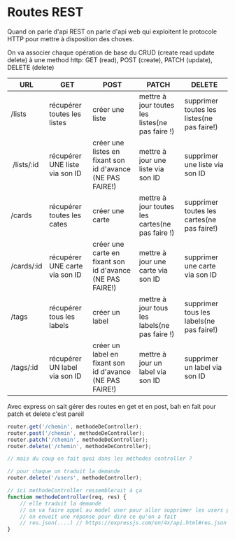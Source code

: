 # Routes REST

Quand on parle d'api REST on parle d'api web qui exploitent le protocole HTTP pour mettre à disposition des choses.

On va associer chaque opération de base du CRUD (create read update delete) à une method http: GET (read), POST (create), PATCH (update), DELETE (delete)

| URL | GET | POST | PATCH | DELETE |
|---|---|---|---|---|
| /lists | récupérer toutes les listes | créer une liste | mettre à jour toutes les listes(ne pas faire !) | supprimer toutes les listes(ne pas faire!) |
| /lists/:id | récupérer UNE liste via son ID | créer une listes en fixant son id d'avance (NE PAS FAIRE!) | mettre à jour une liste via son ID | supprimer une liste via son ID |
| /cards | récupérer toutes les cates | créer une carte | mettre à jour toutes les cartes(ne pas faire !) | supprimer toutes les cartes(ne pas faire!) |
| /cards/:id | récupérer UNE carte via son ID | créer une carte en fixant son id d'avance (NE PAS FAIRE!) | mettre à jour une carte via son ID | supprimer une carte via son ID |
| /tags| récupérer tous les labels | créer un label | mettre à jour tous les labels(ne pas faire !) | supprimer tous les labels(ne pas faire!) |
| /tags/:id | récupérer UN label via son ID | créer un label en fixant son id d'avance (NE PAS FAIRE!) | mettre à jour un label via son ID | supprimer un label via son ID |

Avec express on sait gérer des routes en get et en post, bah en fait pour patch et delete c'est pareil

```js
router.get('/chemin', methodeDeController);
router.post('/chemin', methodeDeController);
router.patch('/chemin', methodeDeController);
router.delete('/chemin', methodeDeController);

// mais du coup on fait quoi dans les méthodes controller ?

// pour chaque on traduit la demande
router.delete('/users', methodeController);

// ici methodeController ressemblerait à ça
function methodeController(req, res) {
    // elle traduit la demande
    // on va faire appel au model user pour aller supprimer les users par exemple
    // on envoit une réponse pour dire ce qu'on a fait
    // res.json(....) // https://expressjs.com/en/4x/api.html#res.json
}
```